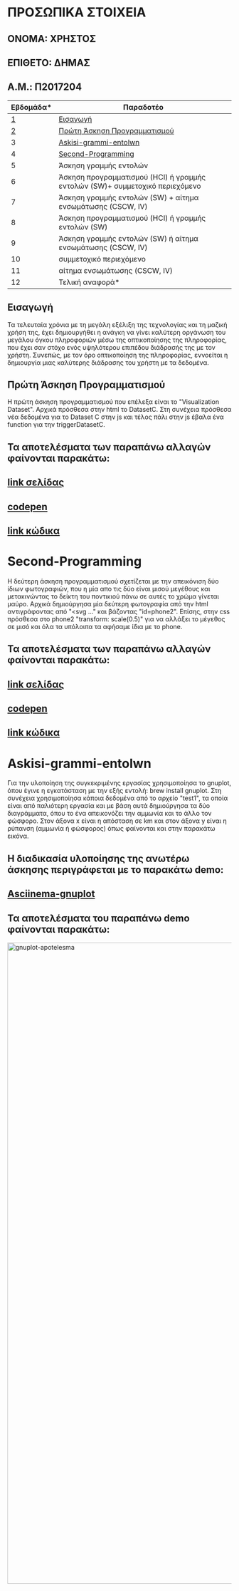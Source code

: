 #  ΠΡΟΣΩΠΙΚΑ ΣΤΟΙΧΕΙΑ
## ΟΝΟΜΑ: ΧΡΗΣΤΟΣ
## ΕΠΙΘΕΤΟ: ΔΗΜΑΣ
## Α.Μ.: Π2017204


| Εβδομάδα* | Παραδοτέο |
| --- | --- |
| <a href="#P">1</a> |<a href="#P">Εισαγωγή </a> |
| <a href="#P-1">2</a> |<a href="#P">Πρώτη Άσκηση Προγραμματισμού </a> |
| 3 | [Askisi-grammi-entolwn](#Askisi-grammi-entolwn) |
| 4 | [Second-Programming](#Second-Programming) |
| 5 | Άσκηση γραμμής εντολών |
| 6 | Άσκηση προγραμματισμού (HCI) ή γραμμής εντολών (SW)+ συμμετοχικό περιεχόμενο |
| 7 | Άσκηση γραμμής εντολών (SW) + αίτημα ενσωμάτωσης (CSCW, IV) |
| 8 | Άσκηση προγραμματισμού (HCI) ή γραμμής εντολών (SW) |
| 9 | Άσκηση γραμμής εντολών (SW) ή αίτημα ενσωμάτωσης (CSCW, IV) |
| 10 | συμμετοχικό περιεχόμενο |
| 11 | αίτημα ενσωμάτωσης (CSCW, IV) |
| 12 | Τελική αναφορά* |


## <a name="P">Εισαγωγή</a>
Τα τελευταία χρόνια με τη μεγάλη εξέλιξη της τεχνολογίας και τη μαζική χρήση της, έχει δημιουργήθει η ανάγκη να γίνει καλύτερη οργάνωση του μεγάλου όγκου πληροφοριών μέσω της οπτικοποίησης της πληροφορίας, που έχει σαν στόχο ενός υψηλότερου επιπέδου διάδρασής της με τον χρήστη. Συνεπώς, με τον όρο οπτικοποίηση της πληροφορίας, εννοείται η δημιουργία μιας καλύτερης διάδρασης του χρήστη με τα δεδομένα.

## <a name="P-1">Πρώτη Άσκηση Προγραμματισμού</a>

Η πρώτη άσκηση προγραμματισμού που επέλεξα είναι το "Visualization Dataset". Αρχικά πρόσθεσα στην html το DatasetC. Στη συνέχεια πρόσθεσα νέα δεδομένα για το Dataset C  στην js και τέλος πάλι στην js έβαλα ένα function για την triggerDatasetC.

## Τα αποτελέσματα των παραπάνω αλλαγών φαίνονται παρακάτω:

## [link σελίδας](https://chris4dim.netlify.app/remix/visualization-dataset/)

## [codepen](https://codepen.io/P2017204/pen/PozZWOp)

## [link κώδικα](https://github.com/chris4dim/site/blob/master/_remix/visualization-dataset.md)

# Second-Programming
Η δεύτερη άσκηση προγραμματισμού σχετίζεται με την απεικόνιση δύο ίδιων φωτογραφιών, που η μία απο τις δύο είναι μισού μεγέθους και μετακινώντας το δείκτη του ποντικιού πάνω σε αυτές το χρώμα γίνεται μαύρο. Αρχικά δημιούργησα μία δεύτερη φωτογραφία από την html αντιγράφοντας από "<svg ...</svg>" και βάζοντας "id=phone2". Επίσης, στην css πρόσθεσα στο phone2 "transform: scale(0.5)" για να αλλάξει το μέγεθος σε μισό και όλα τα υπόλοιπα τα αφήσαμε ίδια με το phone.

## Τα αποτελέσματα των παραπάνω αλλαγών φαίνονται παρακάτω:

## [link σελίδας](https://chris4dim.netlify.app/remix/image/)

## [codepen](https://codepen.io/P2017204/pen/RwRrKGW)

## [link κώδικα](https://github.com/chris4dim/site/blob/master/_remix/image.md)

# Askisi-grammi-entolwn
Για την υλοποίηση της συγκεκριμένης εργασίας χρησιμοποίησα το gnuplot, όπου έγινε η εγκατάσταση με την εξής εντολή: brew install gnuplot. Στη συνέχεια χρησιμοποίησα κάποια δεδομένα από το αρχείο "test1", τα οποία είναι από παλιότερη εργασία και με βάση αυτά δημιούργησα τα δύο διαγράμματα, όπου το ένα απεικονόζει την αμμωνία και το άλλο τον φώσφορο. Στον άξονα x είναι η απόσταση σε km και στον άξονα y είναι η ρύπανση (αμμωνία ή φώσφορος) όπως φαίνονται και στην παρακάτω εικόνα.

## Η διαδικασία υλοποίησης της ανωτέρω άσκησης περιγράφεται με το παρακάτω demo:

## [Asciinema-gnuplot](https://asciinema.org/a/366069)

## Τα αποτελέσματα του παραπάνω demo φαίνονται παρακάτω:

<img width="1440" alt="gnuplot-apotelesma" src="https://user-images.githubusercontent.com/44117722/96353036-292daa80-10d1-11eb-9923-5df0e8ef89ac.png">

   
